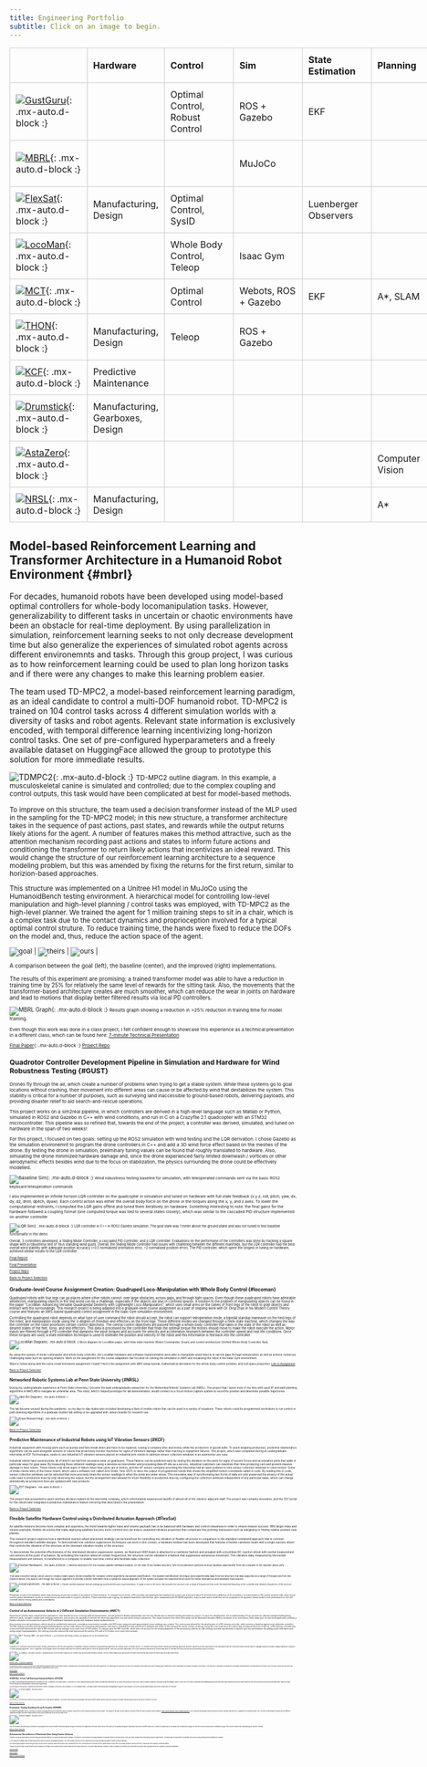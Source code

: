```yaml
---
title: Engineering Portfolio
subtitle: Click on an image to begin.
---
```

<a href="#top"> </a>

<style>
  .table-container {
    text-align: center; /* Center aligns the content inside the container */
  }
  table {
    width: 200%;
    table-layout: fixed;
    margin: 0 auto; /* Centers the table itself */
    border-collapse: collapse;
  }
  th:first-child, td:first-child {
    width: 200px; /* Ensure the first column has enough space */
  }
  th, td {
    min-width: 100px; /* Prevent overly narrow columns */
    padding: 10px;
    border: 1px solid #ccc;
    text-align: left;
  }
</style>


| | Hardware | Control | Sim | State Estimation | Planning | EE | Data /  AI |
|--------------|----------|----------------|------------|------------------|------------------------|------------------|--------------------------------|
| [![GustGuru](/assets/gustguru_link.png)](#GUST){: .mx-auto.d-block :}    |          | Optimal Control, Robust Control | ROS + Gazebo | EKF | | Embedded Systems | | 
| [![MBRL](/assets/png/MBRL_link.png)](#mbrl){: .mx-auto.d-block :}        |          | | MuJoCo | | | | Reinforcement Learning, Transformers |
| [![FlexSat](/assets/png/flexsat_link.png)](#FlexSat){: .mx-auto.d-block :}       | Manufacturing, Design | Optimal Control, SysID | | Luenberger Observers | | I2C, CAN, BLDC Motor Drivers | | 
| [![LocoMan](/assets/png/locoman_link.png)](#locoman){: .mx-auto.d-block :}       | | Whole Body Control, Teleop | Isaac Gym | | | | Cloud Computing (AWS) | 
| [![MCT](/assets/png/mct_link.png)](#MCT){: .mx-auto.d-block :}           | | Optimal Control | Webots, ROS + Gazebo | EKF | A*, SLAM | | | 
| [![THON](/assets/png/thon_bot_link2.png)](#THON){: .mx-auto.d-block :}     | Manufacturing, Design | Teleop | ROS + Gazebo | | | | | 
| [![KCF](/assets/png/kcf_link.png)](#KCF){: .mx-auto.d-block :}           | Predictive Maintenance | | | | | Sensor Data Collection | Data Analytics | 
| [![Drumstick](/assets/png/drumstick_link.png)](#DRUM){: .mx-auto.d-block :}    | Manufacturing, Gearboxes, Design | | | | | BLDC Motor Drivers | | 
| [![AstaZero](/assets/png/astazero_link.png)](#drone){: .mx-auto.d-block :}     | | | | | Computer Vision | | Data Analytics | 
| [![NRSL](/assets/png/nrsl_link.png)](#NRSL){: .mx-auto.d-block :}          | Manufacturing, Design | | | | A* | | | 

## Model-based Reinforcement Learning and Transformer Architecture in a Humanoid Robot Environment {#mbrl}

For decades, humanoid robots have been developed using model-based optimal controllers for whole-body locomanipulation tasks. However, generalizability to different tasks in uncertain or chaotic environments have been an obstacle for real-time deployment. By using parallelization in simulation, reinforcement learning seeks to not only decrease development time but also generalize the experiences of simulated robot agents across different environemnts and tasks. Through this group project, I was curious as to how reinforcement learning could be used to plan long horizon tasks and if there were any changes to make this learning problem easier. 

The team used TD-MPC2, a model-based reinforcement learning paradigm, as an ideal candidate to control a multi-DOF humanoid robot. TD-MPC2 is trained on 104 control tasks across 4 different simulation worlds with a diversity of tasks and robot agents. Relevant state information is exclusively encoded, with temporal difference learning incentivizing long-horizon control tasks. One set of pre-configured hyperparameters and a freely available dataset on HuggingFace allowed the group to prototype this solution for more immediate results. 

![TDMPC2](/assets/TDMPC2.png){: .mx-auto.d-block :}
<small> TD-MPC2 outline diagram. In this example, a musculoskeletal canine is simulated and controlled; due to the complex coupling and control outputs, this task would have been complicated at best for model-based methods.

To improve on this structure, the team used a decision transformer instead of the MLP used in the sampling for the TD-MPC2 model; in this new structure, a transformer architecture takes in the sequence of past actions, past states, and rewards while the output returns likely ations for the agent. A number of features makes this method attractive, such as the attention mechanism recording past actions and states to inform future actions and conditioning the transformer to return likely actions that incentivizes an ideal reward. This would change the structure of our reinforcement learning architecture to a sequence modeling problem, but this was amended by fixing the returns for the first return, similar to horizion-based approaches. 

This structure was implemented on a Unitree H1 model in MuJoCo using the HumanoidBench testing environment. A hierarchical model for controlling low-level manipulation and high-level planning / control tasks was employed, with TD-MPC2 as the high-level planner. We trained the agent for 1 million training steps to sit in a chair, which is a complex task due to the contact dynamics and proprioception involved for a typical optimal control struture. To reduce training time, the hands were fixed to reduce the DOFs on the model and, thus, reduce the action space of the agent. 

![goal](/assets/MBRL_ex.png) | ![theirs](/assets/MBRL_base.gif) | ![ours](/assets/MBRL_improved.gif) |


<small> A comparison between the goal (left), the baseline (center), and the improved (right) implementations.

The results of this experiment are promising: a trained transformer model was able to have a reduction in training time by 25% for relatively the same level of rewards for the sitting task. Also, the movements that the transformer-based architecture creates are much smoother, which can reduce the wear in joints on hardware and lead to motions that display better filtered results via local PD controllers.


![MBRL Graph](/assets/MBRL_graph.png){: .mx-auto.d-block :}
<small> Results graph showing a reduction in >25% reduction in training time for model training.


Even though this work was done in a class project, I felt confident enough to showcase this experience as a technical presentation in a different class, which can be found here: 
[7-minute Technical Presentation](https://docs.google.com/presentation/d/1NwuvNZYdiaAT_omsnq6JpmwmC_UJJ2AhAgJdu2lvkr4/edit?usp=sharing)

[Final Paper](/assets/MBRL_humanoid.pdf){: .mx-auto.d-block :}
[Project Repo](https://github.com/Woodwardbr/16831-project/tree/feature/hf-transformer)


## Quadrotor Controller Development Pipeline in Simulation and Hardware for Wind Robustness Testing {#GUST}

Drones fly through the air, which create a number of problems when trying to get a stable system. While these systems go to goal locations without crashing, their movement into different areas can cause or be affected by wind that destabilizes the system. This stability is critical for a number of purposes, such as surveying land inaccessible to ground-based robots, delivering payloads, and providing disaster relief to aid search-and-rescue operations.

This project works on a sim2real pipeline, in which controllers are derived in a high-level language such as Matlab or Python, simulated in ROS2 and Gazebo in C++ with wind conditions, and run in C on a Crazyflie 2.1 quadcopter with an STM32 microcontroller. This pipeline was so refined that, towards the end of the project, a controller was derived, simulated, and tuned on hardware in the span of two weeks! 

For this project, I focused on two goals: setting up the ROS2 simulation with wind testing and the LQR derivation. I chose Gazebo as the simulation environemnt to program the drone controllers in C++ and add a 3D wind force effect based on the meshes of the drone. By testing the drone in simulation, preliminary tuning values can be found that roughly translated to hardware. Also, simulating the drone minimized hardware damage and, since the drone experienced fairly limited downwash / vorticies or other aerodynamic effects besides wind due to the focus on stabilization, the physics surrounding the drone could be effectively modelled. 

![Baseline Sim](/assets/DronewithWindinGazebo-ezgif.com-video-to-gif-converter.gif){: .mx-auto.d-block :}
<small>Wind robustness testing baseline for simulation, with teleoperated commands sent via the basic ROS2 keyboard teleoperation commands

I also implemented an infinite horizon LQR controller on the quadcopter in simulation and tuned on hardware with full state feedback (x y z, roll, pitch, yaw, dx, dy, dz, droll, dpitch, dyaw). Each control action was either the overall body force on the drone or the torques along the x, y, and z axes. To lower the computational restraints, I computed the LQR gains offline and tuned them iteratively on hardware. Something interesting to note: the final gains for the hardware followed a coupling format (one computed torque was tied to several states closely), which was similar to the cascaded PID structure implemented on another controller.

![LQR Sim](/assets/LQR_drone.gif){: .mx-auto.d-block :}
<small> LQR controller in C++ in ROS2 Gazebo simulation. The goal state was 1 meter above the ground plane and was not tuned to test baseline functionality in this demo. 

Overall, 3 controllers developed: a Sliding Mode Controller, a cascaded PID controller, and a LQR controller. Evaluations on the performane of the controllers was done by tracking a square shape with a robustness test of 1m/s standing wind gusts. Overall, the Sliding Mode controller had issues with chattering between the different manifolds, but the LQR controller had the best overall wind stability with adequate position accuracy (<0.5 normalized orientation error, <2 normalized position error). The PID controller, which spent the longest in tuning on hardware, achieved similar results to the LQR controller.
	
[Final Report](/assets/Windbreakers___ACSI_Final_Report.pdf)

[Final Presentation](/assets/Final_Presentation_Windbreakers)

[Project Repo](https://github.com/willkraus9/GustGurus-Drone-Project)

<a href="#top" class="btn btn-primary">Back to Project Selection</a>

## Graduate-level Course Assignment Creation: Quadruped Loco-Manipulation with Whole Body Control {#locoman}

Quadruped robots with four legs can go places where other robots cannot: over large obstacles, across gaps, and through tight spaces. Even though these quadruped robots have admirable athleticism, manipulating objects in the real world can be a challenge, especially if the objects are also in confined spaces. A solution to the problem of manipulating objects can be found in the paper “LocoMan: Advancing Versatile Quadrupedal Dexterity with Lightweight Loco-Manipulators”, which uses small arms on the calves of front legs of the robot to grab objects and interact with the surroundings. This research project is being adapted into a graduate-level course assignment as a part of ongoing work with Dr. Ding Zhao in his Modern Control Theory course and features an AWS-based quadruped control assignment in the Isaac Gym simulation environment.

Controlling the quadruped robot depends on what type of user command the robot should accept; the robot can support teleoperation mode, a bipedal standup maneuver on the hind legs of the robot, and manipulation mode using the 3-degree-of-freedom end effectors on the front legs. These different modes are changed through a finite state machine, which changes the way the controller on the robot prioritizes certain control objectives. The central control objectives are passed through a whole-body controller that takes in the state of the robot as well as desired states of the feet, torso, and end effectors. This data is processed by the controller that finds the optimal torque the motors should move to make the robot execute the action. Motor inputs are filtered through a PD controller that dampens the input torques and accounts for velocity and acceleration mismatch between the controller speed and real-life conditions. Once these torques are used, a state estimation technique is used to estimate the position and velocity of the robot and this information is fed back into the controller.

![LocoMan Diagram](/assets/locoman_diagram.png){: .mx-auto.d-block :}
<small>Block diagram for LocoMan paper, with finite state machine (Robot Commander, Green) and control architecture (Unified Whole-Body Controller, Red)

By using this system of mode commander and whole body controller, the LocoMan hardware and software implementation were able to manipulate small objects in narrow gaps through teleoperation as well as achieve numerous challenging tasks such as opening drawers. Work on the assignment for the course adaptation has focused on running the simulation in AWS and visualizing the robot in the Isaac Gym environment. 

Want to follow along with the extra credit homework assignment I made? Here's the assignment with AWS setup tutorial, mathematical derivation for the whole body control problem, and null space projection: [Link to Assignment](/assets/24677_locoman_assignment.pdf)

<a href="#top" class="btn btn-primary">Back to Project Selection</a>

## Networked Robotic Systems Lab at Penn State University {#NRSL}

During my undergraduate experience at Penn State University, I became the lead undergraduate researcher for the Networked Robotic Systems Lab (NRSL). The project that I spent most of my time with used A* and path planning algorithms in MATLAB to navigate an unfamiliar area. This robot, which I helped prototype for lab demonstration, would connect to a Vicon motion capture system to record its position and determine possible trajectories.

![Jake Bot Diagram](/assets/png/JakeBot.png){: .mx-auto.d-block :}

The lab became unused during the pandemic, so my day-to-day duties also included developing a fleet of mobile robots that can be used in a variety of situations. These robots could be programmed via Arduino to run control or path planning algorithms in a graduate student lab setting or be upgraded with Jetson boards for research use.

![Kraus Researching](/assets//undergrad_research.png){: .mx-auto.d-block :}

<a href="#top" class="btn btn-primary">Back to Project Selection</a>

## Predictive Maintenance of Industrial Robots using IoT Vibration Sensors {#KCF}

Industrial equipment with moving parts such as pumps and fans break down and have to be repaired, costing a company time and money while the production of goods halts. To avoid stopping production, predictive maintenance algorithms can be used alongside sensors or robots that proactively monitor machines for signs of imminent damage rather than reacting to equipment failures. This project, which was completed during an undergraduate internship at KCF Technologies, seeks to use industrial IoT vibration sensors placed on industrial arm robots to optimize sensor collection windows in an automotive use case.

Industrial robots have several joints, all of which can fail from excessive wear on gearboxes. These failures can be predicted early by seeing the vibration on the joints for signs of excess forces and acceleration plots that spike in particular ways for gear wear. By measuring these vibration readings using a wireless accelerometer and processing data off-site as a service, industrial customers can maximize their time producing cars and prevent massive damage to their robots. These robots only show signs of failure when their joints are in motion, and the IoT sensor company providing the internship had an open problem to time sensor collection windows to robot motion. Some of these robots were of the Fanuc brand, which uses a software tool called Zero Down Time (ZDT) to store the output of programmed robots that shows the simplified motion commands called G-code. By reading this G-code, sensor collection windows can be selected that more precisely times the sensor readings to when the joints are under stress. This innovative way of synchronizing two forms of data not only preserved the privacy of the actual code used in production lines by only observing the output, but the arrangement also allowed for much flexibility in production lines by configuring the collection windows independent of any particular tasks, which can change dramatically as production lines are updated with new products.

![ZDT Diagram](/assets/zdt_explain.png){: .mx-auto.d-block :}

The project was presented to peers and key decision makers at the internship company, which unfortunately experienced layoffs of almost all of the robotics-adjacent staff. The project was certainly innovative, and the ZDT portal for the robots later integrated a predictive maintenance feature mirroring that described in the presentation.

<a href="#top" class="btn btn-primary">Back to Project Selection</a>

## Flexible Satellite Hardware Control using a Distributed Actuation Approach {#FlexSat}

As satellite missions become more complex and expensive, the trend towards higher mass and volume payloads has to be balanced with hardware and control robustness in order to ensure mission success. With larger mass and volume payloads, flexible structures that make deploying satellites become more common but can induce unwanted vibration properties that complicate fine-pointing maneuvers such as stargazing or finding relative position near planets.

 This research project explores how a distributed reaction wheel placement strategy can be beneficial for controlling the vibration of flexible structures in comparison to the standard centralized approach that is common throughout standard satellite designs. To demonstrate how vibration suppression techniques can work in this context, a hardware testbed has been developed that features a flexible cantilever beam with a single reaction wheel that controls the vibration of the structure at the dominant vibration modes of the structure. 

To demonstrate the potential effectiveness of the distributed vibration suppression system, an Aluminum 6061 beam is attached in a cantilever fashion and actuated with a brushless DC reaction wheel with inertial measurement unit sensors at the point of actuation. By activating this reaction wheel at certain frequencies, the structure can be vibrated in a fashion that suppresses extraneous movement. This vibration data, measured by the inertial measurement unit sensors, is transferred to a computer to enable real-time control and facilitate data collection. 

![FlexSat Hardware](/assets//flexsat_hw.png){: .mx-auto.d-block :}
<small>Internal electronics for the Flexible Satellite hardware testbed. On the side of the flexible structure, two microcontrollers (pictured in blue) facilitate data transfer from the computer to the reaction wheel (left).

This data collection setup can be used to create a state-space model essential for complex control algorithms via system identification. This system identification technique uses experimental data from the structure that was subjected to a range of frequencies from the reaction wheel; this data is run through the N4SID algorithm to provide a better estimation than a dynamics-based approach of the system because the experiments account for model mismatches and hardware inaccuracies. 

![FlexSat Experiment](/assets//flexsat_sysid2.gif){: .mx-auto.d-block :}
<small>Flexible satellite hardware testbed undergoing system identification experimentation. A signal is sent to the motor that actuates the structure over a range of frequencies that cover the expected frequency of the controller and vibration frequencies of the structure.

Preliminary results of the hardware setup show promising results that could be of assistance to future research. To compare future results, a PID controller was developed that stabilizes the system over a period of about 15 seconds from a deflection of 10 centimeters. An improvement to PID control would be LQR, which would use the system identification results to control a more accurate model to suppress vibrations. These experiments are ongoing, but datasets have been collected that, when manipulated with the N4SID algorithm, output a state-space model that can be compared to the dynamics-based model in both performance on the LQR controller and for testing stability and controllability. 

<a href="#top" class="btn btn-primary">Back to Project Selection</a>


## Control of an Autonomous Vehicle in 2 Different Simulation Environments {#MCT}

Autonomous vehicles have several diverse applications, from taxicab services to mining material transportation, and are poised to develop dramatically over the next decade due to research funding and industry support. To aid in this development, a firm understanding of how autonomous vehicles maintain heading along reference paths, navigate complex lane changing maneuvers, and possess the capability to transfer the necessary algorithms to a real-world setting is paramount. This project explores how these three areas can be developed through a Webots simulation of an autonomous Tesla sedan and, for real-world application potential, a Gazebo simulation environment built upon a ROS middleware framework popular with hardware-based implementations. 

Since testing on a real autonomous vehicle would be prohibitively expensive, a simulation environment complete with GPS-esque waypoints and approximated sensor readings was created. This environment allowed for the development of a PID steering controller, which acted as a baseline against more elaborate controllers. The PID steering controller and subsequent implementations use two main metrics for measuring performance: total time to complete the track and the error between the center of the road and the center of mass of the car. Using the cross-track error as a direct way to measure the error of the car, a PID steering controller was constructed that traversed the track in 169 seconds with an average cross-track error of 0.63 meters. To improve upon the PID controller, which does not account for the model parameters of the autonomous vehicle, an LQR steering controller was devised to improve upon this performance. By adding model information and tuning certain hyperparameters, the steering controller reduced the total time around the rack by 21% with a 0.02 meter cross-track error increase. 

![MCT Turning LQR](/assets/mct_car.png){: .mx-auto.d-block :}
<small>LQR controller performing a sharp (~90 degree) turn on the simulated track.

In addition to controllers that ensure proper driving, autonomous vehicles are expected to negotiate complex scenarios using planning algorithms at a similar scale to human drivers. To simulate a driving scenario requiring a planning algorithm, another opponent vehicle was added to the simulation that the controlled vehicle would have to navigate around in a lane-change maneuver using the A* path planning algorithm. The A* algorithm uses a graph search technique that finds the shortest viable path to solve the given problem. With this shortest viable path, the LQR-controlled autonomous vehicle was able to overtake the other vehicle and successfully avoid a collision.

![A* Planner](/assets/mct_results.png){: .mx-auto.d-block :}
<small>Simulated results of both the lane change in a toy scenario (top) and the actual simulation (bottom). The toy scenario draws a blue path around the yellow restricted areas that includes the future path of the adversarial vehicle.

[Results Video + Controller Explanation](https://www.youtube.com/watch?v=ocHMkemsVao)

In conclusion, both the LQR controller and A* path planning algorithm were successfully tested in simulation and show improvement over more naive algorithms. As a future goal to build upon this work, the simulation environment and sensor readings were transferred to a ROS middleware and Gazebo simulation environment. This setup for a simulated robot allows for a hardware implementation to be developed in the future, since the open-source ROS structure has several resources for developing real-time hardware communication and control.

[Project Repo](https://github.com/willkraus9/Webots-to-ROS-Control-Simulation) 

<a href="#top" class="btn btn-primary">Back to Project Selection</a>

## THON Bot: 5 Foot Tall Dancing Humanoid Robot {#THON}
As a way to build advanced experiences for the Robotics Club, I created the THON Bot project. THON Bot is a 5 foot humanoid dancing robot that will interact with attendees for 48 hours continuously at THON 2025, which is a dance marathon that raises funds for pediatric cancer. This is one of the most complicated and rewarding robotics projects that I have experienced at Penn State University; there are electronics and controls problems that I would not have encountered as an undergraduate in Mechanical Engineering.

As the founder of the project, I divided the project into 3 teams: Hardware, Electronics, and Simulation. On the Hardware team, I oversaw a team of interdisciplinary undergraduate engineers that designed, 3D printed, and assembled plastic and metal components of THON Bot.   

![THON Bot Diagram](/assets/png/thon_bot_diagram.png){: .mx-auto.d-block :}

In the future, THON Bot has a variety of uses outside of the THON dance marathon. The project has functions and hardware that would benefit Human-Robot Interaction research or answer ethical questions about the nature of robots in society.

<a href="#top" class="btn btn-primary">Back to Project Selection</a>


## Drumstick: Testing Quadruped Leg Principles {#DRUM}
To prepare for graduate school, I decided to construct a quadruped leg in my free time over the summer using off-the-shelf components and 3D printed parts. The design of the leg is loosely based on projects from the Open Dynamics Robot Initiative (https://open-dynamic-robot-initiative.github.io), but I replaced the pancake motors with drone motors I already had with a 100:1 gearbox for increased torque. Also, the knee linear actuator common across different quadruped designs has been replaced with a motor directly attached to the joint for ease of use.

![Drumstick Diagram](/assets/png/drumstick_diagram.png){: .mx-auto.d-block :}

One of the areas I am particularly interested in studying further is how to modify electromechanical designs to increase the capabilities of mobile robots. Most of the parts in the quadruped leg are replaceable and can be modified with tools common to makerspaces; this allows me to implement changes in both the control systems and the hardware design of the robot to deepen my understanding of specific concepts. 

<a href="#top" class="btn btn-primary">Back to Project Selection</a>

## Autonomous Surveillance of Restricted Area Using Drones {#drone}
AstaZero AB has an autonomous vehicle testing and research facility in a heavily wooded area in Sweden. This facility is surrounded by an approximately 10 kilometer fence to prevent moose, deer, and other animals from interrupting outdoor experiments. The team had the opportunity to automate this process using existing drone hardware at AstaZero.

A line detection software was created using Python and the openCV programming library. The code isolates the fence in the captured drone video and flags any gaps in where the fence appears.

The drone flight program is built using the DSS (Drone Security System) library and Python code. Perimeter fence GPS coordinates are recorded into the system and the drone flies to a certain altitude to detect the fence, reaches all GPS locations, and lands safely.

Overall, the project was chosen for Best Project Award out of nearly one hundred senior student teams at Penn State University. The project was tested at AstaZero's track in Sweden successfully and executed the mission with assistance from the Chalmers University teammates. 

[Link to Poster](/assets/AstaZeroAB%20Team%201%20Poster.pdf)

[Link to Video](https://www.youtube.com/watch?v=jhPUywB5TlE)

<a href="#top" class="btn btn-primary">Back to Project Selection</a>

